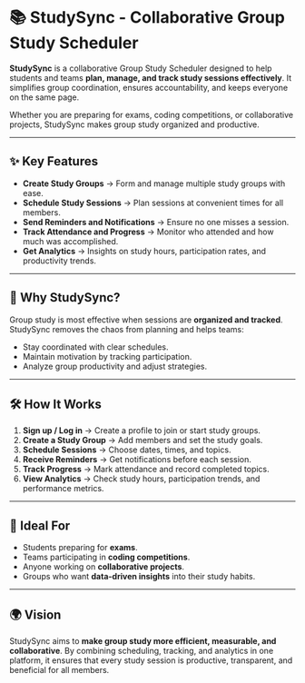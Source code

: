 # 📚 StudySync - Collaborative Group Study Scheduler

**StudySync** is a collaborative Group Study Scheduler designed to help students and teams **plan, manage, and track study sessions effectively**. It simplifies group coordination, ensures accountability, and keeps everyone on the same page.  

Whether you are preparing for exams, coding competitions, or collaborative projects, StudySync makes group study organized and productive.

---

## ✨ Key Features

- **Create Study Groups** → Form and manage multiple study groups with ease.  
- **Schedule Study Sessions** → Plan sessions at convenient times for all members.  
- **Send Reminders and Notifications** → Ensure no one misses a session.  
- **Track Attendance and Progress** → Monitor who attended and how much was accomplished.  
- **Get Analytics** → Insights on study hours, participation rates, and productivity trends.  

---

## 🎯 Why StudySync?

Group study is most effective when sessions are **organized and tracked**. StudySync removes the chaos from planning and helps teams:  
- Stay coordinated with clear schedules.  
- Maintain motivation by tracking participation.  
- Analyze group productivity and adjust strategies.  

---

## 🛠️ How It Works

1. **Sign up / Log in** → Create a profile to join or start study groups.  
2. **Create a Study Group** → Add members and set the study goals.  
3. **Schedule Sessions** → Choose dates, times, and topics.  
4. **Receive Reminders** → Get notifications before each session.  
5. **Track Progress** → Mark attendance and record completed topics.  
6. **View Analytics** → Check study hours, participation trends, and performance metrics.  

---

## 🚀 Ideal For

- Students preparing for **exams**.  
- Teams participating in **coding competitions**.  
- Anyone working on **collaborative projects**.  
- Groups who want **data-driven insights** into their study habits.  

---

## 🌍 Vision

StudySync aims to **make group study more efficient, measurable, and collaborative**. By combining scheduling, tracking, and analytics in one platform, it ensures that every study session is productive, transparent, and beneficial for all members.
